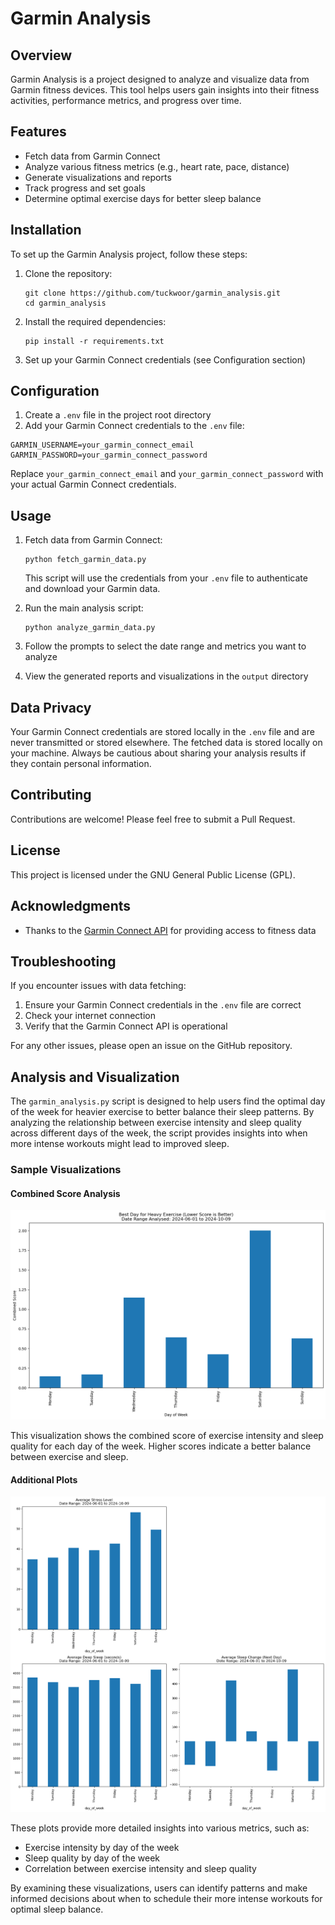 # Garmin Analysis

## Overview

Garmin Analysis is a project designed to analyze and visualize data from Garmin fitness devices. This tool helps users gain insights into their fitness activities, performance metrics, and progress over time.

## Features

- Fetch data from Garmin Connect
- Analyze various fitness metrics (e.g., heart rate, pace, distance)
- Generate visualizations and reports
- Track progress and set goals
- Determine optimal exercise days for better sleep balance

## Installation

To set up the Garmin Analysis project, follow these steps:

1. Clone the repository:
   ```
   git clone https://github.com/tuckwoor/garmin_analysis.git
   cd garmin_analysis
   ```

2. Install the required dependencies:
   ```
   pip install -r requirements.txt
   ```

3. Set up your Garmin Connect credentials (see Configuration section)

## Configuration

1. Create a `.env` file in the project root directory
2. Add your Garmin Connect credentials to the `.env` file:

```
GARMIN_USERNAME=your_garmin_connect_email
GARMIN_PASSWORD=your_garmin_connect_password
```

Replace `your_garmin_connect_email` and `your_garmin_connect_password` with your actual Garmin Connect credentials.

## Usage

1. Fetch data from Garmin Connect:
   ```
   python fetch_garmin_data.py
   ```
   This script will use the credentials from your `.env` file to authenticate and download your Garmin data.

2. Run the main analysis script:
   ```
   python analyze_garmin_data.py
   ```

3. Follow the prompts to select the date range and metrics you want to analyze

4. View the generated reports and visualizations in the `output` directory

## Data Privacy

Your Garmin Connect credentials are stored locally in the `.env` file and are never transmitted or stored elsewhere. The fetched data is stored locally on your machine. Always be cautious about sharing your analysis results if they contain personal information.

## Contributing

Contributions are welcome! Please feel free to submit a Pull Request.

## License

This project is licensed under the GNU General Public License (GPL).

## Acknowledgments

- Thanks to the [Garmin Connect API](https://developer.garmin.com/connect-api/overview/) for providing access to fitness data

## Troubleshooting

If you encounter issues with data fetching:
1. Ensure your Garmin Connect credentials in the `.env` file are correct
2. Check your internet connection
3. Verify that the Garmin Connect API is operational

For any other issues, please open an issue on the GitHub repository.

## Analysis and Visualization

The `garmin_analysis.py` script is designed to help users find the optimal day of the week for heavier exercise to better balance their sleep patterns. By analyzing the relationship between exercise intensity and sleep quality across different days of the week, the script provides insights into when more intense workouts might lead to improved sleep.

### Sample Visualizations

#### Combined Score Analysis
![Combined Score Analysis](./combined_score.png)

This visualization shows the combined score of exercise intensity and sleep quality for each day of the week. Higher scores indicate a better balance between exercise and sleep.

#### Additional Plots
![Additional Plots](./additional_plots.png)

These plots provide more detailed insights into various metrics, such as:
- Exercise intensity by day of the week
- Sleep quality by day of the week
- Correlation between exercise intensity and sleep quality

By examining these visualizations, users can identify patterns and make informed decisions about when to schedule their more intense workouts for optimal sleep balance.
